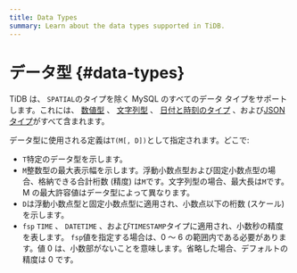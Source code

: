 ```yaml
---
title: Data Types
summary: Learn about the data types supported in TiDB.
---
```


# データ型 {#data-types}

TiDB は、 `SPATIAL`のタイプを除く MySQL のすべてのデータ タイプをサポートします。これには、 [<a href="/data-type-numeric.md">数値型</a>](/data-type-numeric.md) 、 [<a href="/data-type-string.md">文字列型</a>](/data-type-string.md) 、 [<a href="/data-type-date-and-time.md">日付と時刻のタイプ</a>](/data-type-date-and-time.md) 、および[<a href="/data-type-json.md">JSON タイプ</a>](/data-type-json.md)がすべて含まれます。

データ型に使用される定義は`T(M[, D])`として指定されます。どこで:

-   `T`特定のデータ型を示します。
-   `M`整数型の最大表示幅を示します。浮動小数点型および固定小数点型の場合、格納できる合計桁数 (精度) は`M`です。文字列型の場合、最大長は`M`です。 M の最大許容値はデータ型によって異なります。
-   `D`は浮動小数点型と固定小数点型に適用され、小数点以下の桁数 (スケール) を示します。
-   `fsp` `TIME` 、 `DATETIME` 、および`TIMESTAMP`タイプに適用され、小数秒の精度を表します。 `fsp`値を指定する場合は、0 ～ 6 の範囲内である必要があります。値 0 は、小数部がないことを意味します。省略した場合、デフォルトの精度は 0 です。
